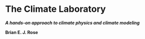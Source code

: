 # The Climate Laboratory

***A hands-on approach to climate physics and climate modeling***

**Brian E. J. Rose**
